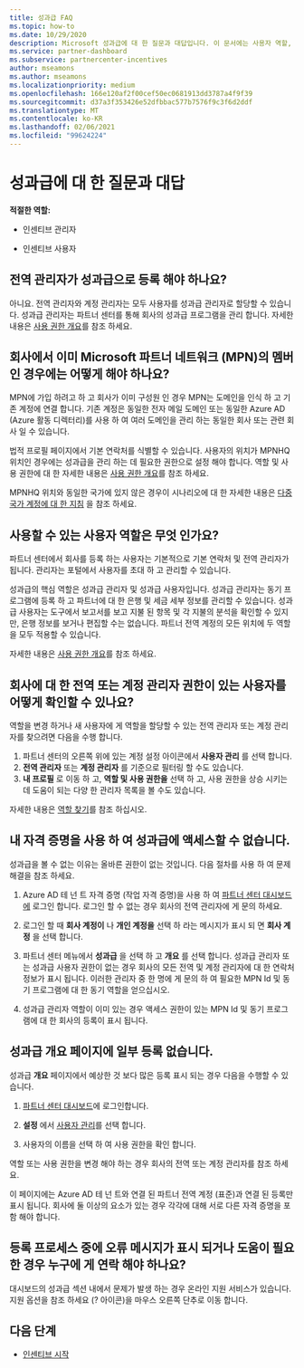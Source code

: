 ```yaml
---
title: 성과급 FAQ
ms.topic: how-to
ms.date: 10/29/2020
description: Microsoft 성과급에 대 한 질문과 대답입니다. 이 문서에는 사용자 역할, 등록 방법 또는 오류 메시지에 대해 수행할 작업에 대 한 질문이 포함 되어 있습니다.
ms.service: partner-dashboard
ms.subservice: partnercenter-incentives
author: mseamons
ms.author: mseamons
ms.localizationpriority: medium
ms.openlocfilehash: 166e120af2f00cef50ec0681913dd3787a4f9f39
ms.sourcegitcommit: d37a3f353426e52dfbbac577b7576f9c3f6d2ddf
ms.translationtype: MT
ms.contentlocale: ko-KR
ms.lasthandoff: 02/06/2021
ms.locfileid: "99624224"
---
```

# <a name="frequently-asked-questions-on-incentives"></a>성과급에 대 한 질문과 대답

**적절한 역할:**

- 인센티브 관리자

- 인센티브 사용자

## <a name="do-i-need-to-be-the-global-admin-to-enroll-in-incentives"></a>전역 관리자가 성과급으로 등록 해야 하나요?

아니요. 전역 관리자와 계정 관리자는 모두 사용자를 성과급 관리자로 할당할 수 있습니다. 성과급 관리자는 파트너 센터를 통해 회사의 성과급 프로그램을 관리 합니다. 자세한 내용은 [사용 권한 개요](permissions-overview.md)를 참조 하세요.

## <a name="what-do-i-need-to-do-if-i-find-my-company-is-already-a-member-of-the-microsoft-partner-network-mpn"></a>회사에서 이미 Microsoft 파트너 네트워크 (MPN)의 멤버인 경우에는 어떻게 해야 하나요?

MPN에 가입 하려고 하 고 회사가 이미 구성원 인 경우 MPN는 도메인을 인식 하 고 기존 계정에 연결 합니다. 기존 계정은 동일한 전자 메일 도메인 또는 동일한 Azure AD (Azure 활동 디렉터리)를 사용 하 여 여러 도메인을 관리 하는 동일한 회사 또는 관련 회사 일 수 있습니다.

법적 프로필 페이지에서 기본 연락처를 식별할 수 있습니다. 사용자의 위치가 MPNHQ 위치인 경우에는 성과급을 관리 하는 데 필요한 권한으로 설정 해야 합니다. 역할 및 사용 권한에 대 한 자세한 내용은 [사용 권한 개요](permissions-overview.md)를 참조 하세요.

MPNHQ 위치와 동일한 국가에 있지 않은 경우이 시나리오에 대 한 자세한 내용은 [다중 국가 계정에 대 한 지침](https://support.microsoft.com/help/4515619/special-considerations-for-multi-national-partners-joining-the-microso) 을 참조 하세요.

## <a name="what-user-roles-are-available"></a>사용할 수 있는 사용자 역할은 무엇 인가요?

파트너 센터에서 회사를 등록 하는 사용자는 기본적으로 기본 연락처 및 전역 관리자가 됩니다. 관리자는 포털에서 사용자를 초대 하 고 관리할 수 있습니다.

성과급의 핵심 역할은 성과급 관리자 및 성과급 사용자입니다. 성과급 관리자는 동기 프로그램에 등록 하 고 파트너에 대 한 은행 및 세금 세부 정보를 관리할 수 있습니다. 성과급 사용자는 도구에서 보고서를 보고 지불 된 항목 및 각 지불의 분석을 확인할 수 있지만, 은행 정보를 보거나 편집할 수는 없습니다. 파트너 전역 계정의 모든 위치에 두 역할을 모두 적용할 수 있습니다.

자세한 내용은 [사용 권한 개요](permissions-overview.md)를 참조 하세요.

## <a name="how-can-i-find-out-who-has-global-or-account-admin-rights-for-my-company"></a>회사에 대 한 전역 또는 계정 관리자 권한이 있는 사용자를 어떻게 확인할 수 있나요?

역할을 변경 하거나 새 사용자에 게 역할을 할당할 수 있는 전역 관리자 또는 계정 관리자를 찾으려면 다음을 수행 합니다.

1. 파트너 센터의 오른쪽 위에 있는 계정 설정 아이콘에서 **사용자 관리** 를 선택 합니다.
2. **전역 관리자** 또는 **계정 관리자** 를 기준으로 필터링 할 수도 있습니다.
3. **내 프로필** 로 이동 하 고, **역할 및 사용 권한을** 선택 하 고, 사용 권한을 상승 시키는 데 도움이 되는 다양 한 관리자 목록을 볼 수도 있습니다.
 
자세한 내용은 [역할 찾기](find-your-role.md)를 참조 하십시오.  

## <a name="i-cant-access-incentives-using-my-credentials"></a>내 자격 증명을 사용 하 여 성과급에 액세스할 수 없습니다.

성과급을 볼 수 없는 이유는 올바른 권한이 없는 것입니다. 다음 절차를 사용 하 여 문제 해결을 참조 하세요.

1. Azure AD 테 넌 트 자격 증명 (작업 자격 증명)을 사용 하 여 [파트너 센터 대시보드에](https://partner.microsoft.com/dashboard/) 로그인 합니다. 로그인 할 수 없는 경우 회사의 전역 관리자에 게 문의 하세요.

2. 로그인 할 때 **회사 계정이** 나 **개인 계정을** 선택 하 라는 메시지가 표시 되 면 **회사 계정** 을 선택 합니다.

3. 파트너 센터 메뉴에서 **성과급** 을 선택 하 고 **개요** 를 선택 합니다. 성과급 관리자 또는 성과급 사용자 권한이 없는 경우 회사의 모든 전역 및 계정 관리자에 대 한 연락처 정보가 표시 됩니다. 이러한 관리자 중 한 명에 게 문의 하 여 필요한 MPN Id 및 동기 프로그램에 대 한 동기 역할을 얻으십시오.

4. 성과급 관리자 역할이 이미 있는 경우 액세스 권한이 있는 MPN Id 및 동기 프로그램에 대 한 회사의 등록이 표시 됩니다.

## <a name="some-enrollments-are-missing-from-the-incentives-overview-page"></a>성과급 개요 페이지에 일부 등록 없습니다.

성과급 **개요** 페이지에서 예상한 것 보다 많은 등록 표시 되는 경우 다음을 수행할 수 있습니다.

1. [파트너 센터 대시보드](https://partner.microsoft.com/dashboard/)에 로그인합니다.

2. **설정** 에서 [사용자 관리](https://partner.microsoft.com/pcv/users)를 선택 합니다.

3. 사용자의 이름을 선택 하 여 사용 권한을 확인 합니다.

역할 또는 사용 권한을 변경 해야 하는 경우 회사의 전역 또는 계정 관리자를 참조 하세요.

이 페이지에는 Azure AD 테 넌 트와 연결 된 파트너 전역 계정 (표준)과 연결 된 등록만 표시 됩니다. 회사에 둘 이상의 요소가 있는 경우 각각에 대해 서로 다른 자격 증명을 포함 해야 합니다.

## <a name="who-should-i-contact-if-i-get-an-error-message-or-need-help-during-the-enrollment-process"></a>등록 프로세스 중에 오류 메시지가 표시 되거나 도움이 필요한 경우 누구에 게 연락 해야 하나요?

대시보드의 성과급 섹션 내에서 문제가 발생 하는 경우 온라인 지원 서비스가 있습니다. 지원 옵션을 참조 하세요 (? 아이콘)을 마우스 오른쪽 단추로 이동 합니다.

## <a name="next-steps"></a>다음 단계

- [인센티브 시작](incentives-get-started-intro.md)
